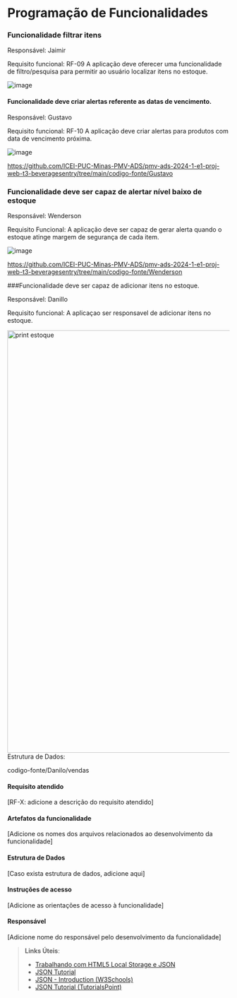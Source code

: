 # Programação de Funcionalidades

### Funcionalidade filtrar itens

Responsável: Jaimir

Requisito funcional: RF-09	A aplicação deve oferecer uma funcionalidade de filtro/pesquisa para permitir ao usuário localizar itens no estoque.	


![image](https://github.com/ICEI-PUC-Minas-PMV-ADS/pmv-ads-2024-1-e1-proj-web-t3-beveragesentry/assets/126877154/59624cd5-f469-4924-ac48-c002d0f614d3)


#### Funcionalidade deve criar alertas referente as datas de vencimento.

Responsável: Gustavo

Requisito funcional:  RF-10 A aplicação deve criar alertas para produtos com data de vencimento próxima.

![image](https://github.com/ICEI-PUC-Minas-PMV-ADS/pmv-ads-2024-1-e1-proj-web-t3-beveragesentry/assets/164961456/329db9e3-41e3-4b76-ac27-66477ab4c0cd)

https://github.com/ICEI-PUC-Minas-PMV-ADS/pmv-ads-2024-1-e1-proj-web-t3-beveragesentry/tree/main/codigo-fonte/Gustavo

### Funcionalidade deve ser capaz de alertar nível baixo de estoque

Responsável: Wenderson

Requisito Funcional: A aplicação deve ser capaz de gerar alerta quando o estoque atinge margem de segurança de cada item.

![image](https://github.com/ICEI-PUC-Minas-PMV-ADS/pmv-ads-2024-1-e1-proj-web-t3-beveragesentry/assets/164577375/3d8f8fe8-7f0b-4e8c-96dd-84e8f95049e2)

https://github.com/ICEI-PUC-Minas-PMV-ADS/pmv-ads-2024-1-e1-proj-web-t3-beveragesentry/tree/main/codigo-fonte/Wenderson


###Funcionalidade deve ser capaz de adicionar itens no estoque.

Responsável: Danillo

Requisito funcional: A aplicaçao ser responsavel de adicionar itens no estoque.


<img width="957" alt="print estoque" src="https://github.com/ICEI-PUC-Minas-PMV-ADS/pmv-ads-2024-1-e1-proj-web-t3-beveragesentry/assets/164421407/94cbb336-9559-4516-837f-185b828ef919">
Estrutura de Dados:

codigo-fonte/Danilo/vendas


#### Requisito atendido

[RF-X: adicione a descrição do requisito atendido]


#### Artefatos da funcionalidade

[Adicione os nomes dos arquivos relacionados ao desenvolvimento da funcionalidade]


#### Estrutura de Dados

[Caso exista estrutura de dados, adicione aqui]


#### Instruções de acesso

[Adicione as orientações de acesso à funcionalidade]


#### Responsável

[Adicione nome do responsável pelo desenvolvimento da funcionalidade]




> **Links Úteis**:
> - [Trabalhando com HTML5 Local Storage e JSON](https://www.devmedia.com.br/trabalhando-com-html5-local-storage-e-json/29045)
> - [JSON Tutorial](https://www.w3resource.com/JSON)
> - [JSON - Introduction (W3Schools)](https://www.w3schools.com/js/js_json_intro.asp)
> - [JSON Tutorial (TutorialsPoint)](https://www.tutorialspoint.com/json/index.htm)

